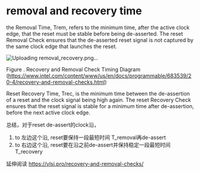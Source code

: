 # removal and recovery time 


the Removal Time, Trem, refers to the minimum time, after the active clock edge, that the reset must be stable before being de-asserted. The reset Removal Check ensures that the de-asserted reset signal is not captured by the same clock edge that launches the reset.

![Uploading removal_recovery.png…]()

Figure . Recovery and Removal Check Timing Diagram (https://www.intel.com/content/www/us/en/docs/programmable/683539/20-4/recovery-and-removal-checks.html)

Reset Recovery Time, Trec, is the minimum time between the de-assertion of a reset and the clock signal being high again. The reset Recovery Check ensures that the reset signal is stable for a minimum time after de-assertion, before the next active clock edge.

总结，对于reset de-assert的clock沿， 
1. to 左边这个沿, reset要保持一段最短时间 T_removal再de-assert
2. to 右边这个沿, reset要在沿之前de-assert并保持稳定一段最短时间T_recovery

延伸阅读
https://vlsi.pro/recovery-and-removal-checks/
